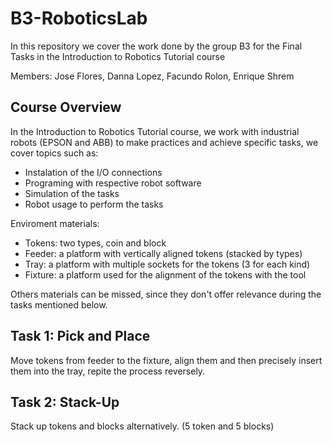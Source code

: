 # B3-RoboticsLab
In this repository we cover the work done by the group B3 for the Final Tasks in the Introduction to Robotics Tutorial course

Members: Jose Flores, Danna Lopez, Facundo Rolon, Enrique Shrem

## Course Overview
In the Introduction to Robotics Tutorial course, we work with industrial robots (EPSON and ABB) to make practices and achieve specific tasks, we cover topics such as:
- Instalation of the I/O connections
- Programing with respective robot software
- Simulation of the tasks
- Robot usage to perform the tasks

Enviroment materials:
- Tokens: two types, coin and block
- Feeder: a platform with vertically aligned tokens (stacked by types)
- Tray: a platform with multiple sockets for the tokens (3 for each kind)
- Fixture: a platform used for the alignment of the tokens with the tool

Others materials can be missed, since they don't offer relevance during the tasks mentioned below.

## Task 1: Pick and Place
Move tokens from feeder to the fixture, align them and then precisely insert them into the tray, repite the process reversely.

## Task 2: Stack-Up
Stack up tokens and blocks alternatively. (5 token and 5 blocks)
